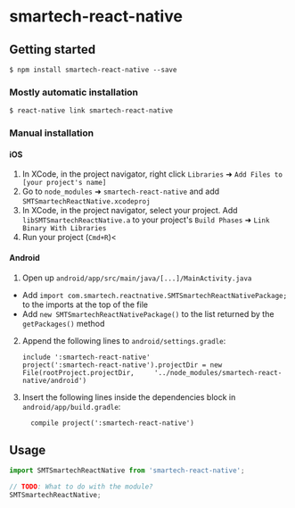 
# smartech-react-native

## Getting started

`$ npm install smartech-react-native --save`

### Mostly automatic installation

`$ react-native link smartech-react-native`

### Manual installation


#### iOS

1. In XCode, in the project navigator, right click `Libraries` ➜ `Add Files to [your project's name]`
2. Go to `node_modules` ➜ `smartech-react-native` and add `SMTSmartechReactNative.xcodeproj`
3. In XCode, in the project navigator, select your project. Add `libSMTSmartechReactNative.a` to your project's `Build Phases` ➜ `Link Binary With Libraries`
4. Run your project (`Cmd+R`)<

#### Android

1. Open up `android/app/src/main/java/[...]/MainActivity.java`
  - Add `import com.smartech.reactnative.SMTSmartechReactNativePackage;` to the imports at the top of the file
  - Add `new SMTSmartechReactNativePackage()` to the list returned by the `getPackages()` method
2. Append the following lines to `android/settings.gradle`:
  	```
  	include ':smartech-react-native'
  	project(':smartech-react-native').projectDir = new File(rootProject.projectDir, 	'../node_modules/smartech-react-native/android')
  	```
3. Insert the following lines inside the dependencies block in `android/app/build.gradle`:
  	```
      compile project(':smartech-react-native')
  	```


## Usage
```javascript
import SMTSmartechReactNative from 'smartech-react-native';

// TODO: What to do with the module?
SMTSmartechReactNative;
```
  